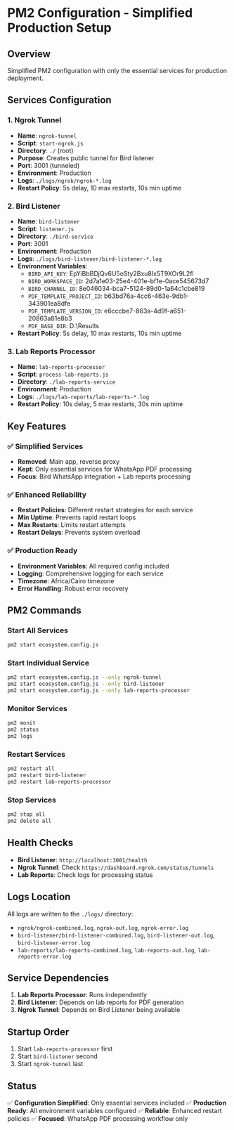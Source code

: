# PM2 Configuration - Simplified Production Setup

## Overview
Simplified PM2 configuration with only the essential services for production deployment.

## Services Configuration

### 1. Ngrok Tunnel
- **Name**: `ngrok-tunnel`
- **Script**: `start-ngrok.js`
- **Directory**: `./` (root)
- **Purpose**: Creates public tunnel for Bird listener
- **Port**: 3001 (tunneled)
- **Environment**: Production
- **Logs**: `./logs/ngrok/ngrok-*.log`
- **Restart Policy**: 5s delay, 10 max restarts, 10s min uptime

### 2. Bird Listener
- **Name**: `bird-listener`
- **Script**: `listener.js`
- **Directory**: `./bird-service`
- **Port**: 3001
- **Environment**: Production
- **Logs**: `./logs/bird-listener/bird-listener-*.log`
- **Environment Variables**:
  - `BIRD_API_KEY`: EpYiBbBDjQv6U5oSty2Bxu8Ix5T9XOr9L2fl
  - `BIRD_WORKSPACE_ID`: 2d7a1e03-25e4-401e-bf1e-0ace545673d7
  - `BIRD_CHANNEL_ID`: 8e046034-bca7-5124-89d0-1a64c1cbe819
  - `PDF_TEMPLATE_PROJECT_ID`: b63bd76a-4cc6-463e-9db1-343901ea8dfe
  - `PDF_TEMPLATE_VERSION_ID`: e6cccbe7-863a-4d9f-a651-20863a81e8b3
  - `PDF_BASE_DIR`: D:\Results
- **Restart Policy**: 5s delay, 10 max restarts, 10s min uptime

### 3. Lab Reports Processor
- **Name**: `lab-reports-processor`
- **Script**: `process-lab-reports.js`
- **Directory**: `./lab-reports-service`
- **Environment**: Production
- **Logs**: `./logs/lab-reports/lab-reports-*.log`
- **Restart Policy**: 10s delay, 5 max restarts, 30s min uptime

## Key Features

### ✅ Simplified Services
- **Removed**: Main app, reverse proxy
- **Kept**: Only essential services for WhatsApp PDF processing
- **Focus**: Bird WhatsApp integration + Lab reports processing

### ✅ Enhanced Reliability
- **Restart Policies**: Different restart strategies for each service
- **Min Uptime**: Prevents rapid restart loops
- **Max Restarts**: Limits restart attempts
- **Restart Delays**: Prevents system overload

### ✅ Production Ready
- **Environment Variables**: All required config included
- **Logging**: Comprehensive logging for each service
- **Timezone**: Africa/Cairo timezone
- **Error Handling**: Robust error recovery

## PM2 Commands

### Start All Services
```bash
pm2 start ecosystem.config.js
```

### Start Individual Service
```bash
pm2 start ecosystem.config.js --only ngrok-tunnel
pm2 start ecosystem.config.js --only bird-listener
pm2 start ecosystem.config.js --only lab-reports-processor
```

### Monitor Services
```bash
pm2 monit
pm2 status
pm2 logs
```

### Restart Services
```bash
pm2 restart all
pm2 restart bird-listener
pm2 restart lab-reports-processor
```

### Stop Services
```bash
pm2 stop all
pm2 delete all
```

## Health Checks

- **Bird Listener**: `http://localhost:3001/health`
- **Ngrok Tunnel**: Check `https://dashboard.ngrok.com/status/tunnels`
- **Lab Reports**: Check logs for processing status

## Logs Location

All logs are written to the `./logs/` directory:
- `ngrok/ngrok-combined.log`, `ngrok-out.log`, `ngrok-error.log`
- `bird-listener/bird-listener-combined.log`, `bird-listener-out.log`, `bird-listener-error.log`
- `lab-reports/lab-reports-combined.log`, `lab-reports-out.log`, `lab-reports-error.log`

## Service Dependencies

1. **Lab Reports Processor**: Runs independently
2. **Bird Listener**: Depends on lab reports for PDF generation
3. **Ngrok Tunnel**: Depends on Bird Listener being available

## Startup Order

1. Start `lab-reports-processor` first
2. Start `bird-listener` second
3. Start `ngrok-tunnel` last

## Status

✅ **Configuration Simplified**: Only essential services included
✅ **Production Ready**: All environment variables configured
✅ **Reliable**: Enhanced restart policies
✅ **Focused**: WhatsApp PDF processing workflow only